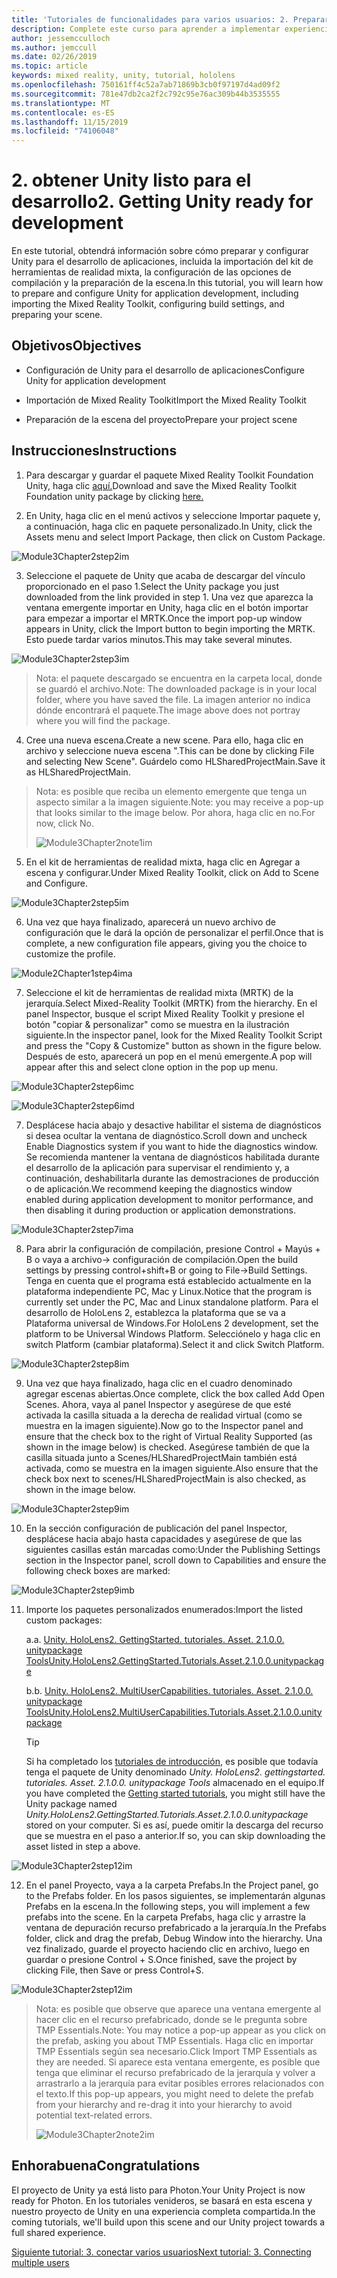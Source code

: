 ```yaml
---
title: 'Tutoriales de funcionalidades para varios usuarios: 2. Preparar Unity para el desarrollo'
description: Complete este curso para aprender a implementar experiencias compartidas multiusuario en una aplicación de HoloLens 2.
author: jessemcculloch
ms.author: jemccull
ms.date: 02/26/2019
ms.topic: article
keywords: mixed reality, unity, tutorial, hololens
ms.openlocfilehash: 750161ff4c52a7ab71869b3cb0f97197d4ad09f2
ms.sourcegitcommit: 781e47db2ca2f2c792c95e76ac309b44b3535555
ms.translationtype: MT
ms.contentlocale: es-ES
ms.lasthandoff: 11/15/2019
ms.locfileid: "74106048"
---
```

# <a name="2-getting-unity-ready-for-development"></a><span data-ttu-id="74040-105">2. obtener Unity listo para el desarrollo</span><span class="sxs-lookup"><span data-stu-id="74040-105">2. Getting Unity ready for development</span></span> 


<span data-ttu-id="74040-106">En este tutorial, obtendrá información sobre cómo preparar y configurar Unity para el desarrollo de aplicaciones, incluida la importación del kit de herramientas de realidad mixta, la configuración de las opciones de compilación y la preparación de la escena.</span><span class="sxs-lookup"><span data-stu-id="74040-106">In this tutorial, you will learn how to prepare and configure Unity for application development, including importing the Mixed Reality Toolkit, configuring build settings, and preparing your scene.</span></span>

## <a name="objectives"></a><span data-ttu-id="74040-107">Objetivos</span><span class="sxs-lookup"><span data-stu-id="74040-107">Objectives</span></span>

- <span data-ttu-id="74040-108">Configuración de Unity para el desarrollo de aplicaciones</span><span class="sxs-lookup"><span data-stu-id="74040-108">Configure Unity for application development</span></span>

- <span data-ttu-id="74040-109">Importación de Mixed Reality Toolkit</span><span class="sxs-lookup"><span data-stu-id="74040-109">Import the Mixed Reality Toolkit</span></span>

- <span data-ttu-id="74040-110">Preparación de la escena del proyecto</span><span class="sxs-lookup"><span data-stu-id="74040-110">Prepare your project scene</span></span>

## <a name="instructions"></a><span data-ttu-id="74040-111">Instrucciones</span><span class="sxs-lookup"><span data-stu-id="74040-111">Instructions</span></span>

1. <span data-ttu-id="74040-112">Para descargar y guardar el paquete Mixed Reality Toolkit Foundation Unity, haga clic [aquí.](https://github.com/microsoft/MixedRealityToolkit-Unity/releases/download/v2.1.0/Microsoft.MixedReality.Toolkit.Unity.Foundation.2.1.0.unitypackage)</span><span class="sxs-lookup"><span data-stu-id="74040-112">Download and save the Mixed Reality Toolkit Foundation unity package by clicking [here.](https://github.com/microsoft/MixedRealityToolkit-Unity/releases/download/v2.1.0/Microsoft.MixedReality.Toolkit.Unity.Foundation.2.1.0.unitypackage)</span></span>

2. <span data-ttu-id="74040-113">En Unity, haga clic en el menú activos y seleccione Importar paquete y, a continuación, haga clic en paquete personalizado.</span><span class="sxs-lookup"><span data-stu-id="74040-113">In Unity, click the Assets menu and select Import Package, then click on Custom Package.</span></span>

![Module3Chapter2step2im](images/module3chapter2step2im.PNG)

3. <span data-ttu-id="74040-115">Seleccione el paquete de Unity que acaba de descargar del vínculo proporcionado en el paso 1.</span><span class="sxs-lookup"><span data-stu-id="74040-115">Select the Unity package you just downloaded from the link provided in step 1.</span></span> <span data-ttu-id="74040-116">Una vez que aparezca la ventana emergente importar en Unity, haga clic en el botón importar para empezar a importar el MRTK.</span><span class="sxs-lookup"><span data-stu-id="74040-116">Once the import pop-up window appears in Unity, click the Import button to begin importing the MRTK.</span></span> <span data-ttu-id="74040-117">Esto puede tardar varios minutos.</span><span class="sxs-lookup"><span data-stu-id="74040-117">This may take several minutes.</span></span>

![Module3Chapter2step3im](images/module3chapter2step3im.PNG)

> <span data-ttu-id="74040-119">Nota: el paquete descargado se encuentra en la carpeta local, donde se guardó el archivo.</span><span class="sxs-lookup"><span data-stu-id="74040-119">Note: The downloaded package is in your local folder, where you have saved the file.</span></span> <span data-ttu-id="74040-120">La imagen anterior no indica dónde encontrará el paquete.</span><span class="sxs-lookup"><span data-stu-id="74040-120">The image above does not portray where you will find the package.</span></span>

4. <span data-ttu-id="74040-121">Cree una nueva escena.</span><span class="sxs-lookup"><span data-stu-id="74040-121">Create a new scene.</span></span> <span data-ttu-id="74040-122">Para ello, haga clic en archivo y seleccione nueva escena ".</span><span class="sxs-lookup"><span data-stu-id="74040-122">This can be done by clicking File and selecting New Scene".</span></span> <span data-ttu-id="74040-123">Guárdelo como HLSharedProjectMain.</span><span class="sxs-lookup"><span data-stu-id="74040-123">Save it as HLSharedProjectMain.</span></span>

> <span data-ttu-id="74040-124">Nota: es posible que reciba un elemento emergente que tenga un aspecto similar a la imagen siguiente.</span><span class="sxs-lookup"><span data-stu-id="74040-124">Note: you may receive a pop-up that looks similar to the image below.</span></span> <span data-ttu-id="74040-125">Por ahora, haga clic en no.</span><span class="sxs-lookup"><span data-stu-id="74040-125">For now, click No.</span></span>
>
> ![Module3Chapter2note1im](images/module3chapter2note1im.PNG)

5. <span data-ttu-id="74040-127">En el kit de herramientas de realidad mixta, haga clic en Agregar a escena y configurar.</span><span class="sxs-lookup"><span data-stu-id="74040-127">Under Mixed Reality Toolkit, click on Add to Scene and Configure.</span></span>

![Module3Chapter2step5im](images/module3chapter2step5im.PNG)

6. <span data-ttu-id="74040-129">Una vez que haya finalizado, aparecerá un nuevo archivo de configuración que le dará la opción de personalizar el perfil.</span><span class="sxs-lookup"><span data-stu-id="74040-129">Once that is complete, a new configuration file appears, giving you the choice to customize the profile.</span></span> 

![Module2Chapter1step4ima](images/Module2Chapter1step4ima.PNG)

7. <span data-ttu-id="74040-131">Seleccione el kit de herramientas de realidad mixta (MRTK) de la jerarquía.</span><span class="sxs-lookup"><span data-stu-id="74040-131">Select Mixed-Reality Toolkit (MRTK) from the  hierarchy.</span></span> <span data-ttu-id="74040-132">En el panel Inspector, busque el script Mixed Reality Toolkit y presione el botón "copiar & personalizar" como se muestra en la ilustración siguiente.</span><span class="sxs-lookup"><span data-stu-id="74040-132">In the inspector panel, look for the Mixed Reality Toolkit Script and press the "Copy & Customize" button  as shown in the figure below.</span></span>  <span data-ttu-id="74040-133">Después de esto, aparecerá un pop en el menú emergente.</span><span class="sxs-lookup"><span data-stu-id="74040-133">A pop will appear after this and select clone option in the pop up menu.</span></span>

![Module3Chapter2step6imc](images/module3chapter2step6imc.PNG)

![Module3Chapter2step6imd](images/module3chapter2step6imd.PNG)

7. <span data-ttu-id="74040-136">Desplácese hacia abajo y desactive habilitar el sistema de diagnósticos si desea ocultar la ventana de diagnóstico.</span><span class="sxs-lookup"><span data-stu-id="74040-136">Scroll down and uncheck Enable Diagnostics system if you want to hide the diagnostics window.</span></span> <span data-ttu-id="74040-137">Se recomienda mantener la ventana de diagnósticos habilitada durante el desarrollo de la aplicación para supervisar el rendimiento y, a continuación, deshabilitarla durante las demostraciones de producción o de aplicación.</span><span class="sxs-lookup"><span data-stu-id="74040-137">We recommend keeping the diagnostics window enabled during application development to monitor performance, and then disabling it during production or application demonstrations.</span></span> 

![Module3Chapter2step7ima](images/module3chapter2step7ima.PNG)

8. <span data-ttu-id="74040-139">Para abrir la configuración de compilación, presione Control + Mayús + B o vaya a archivo-> configuración de compilación.</span><span class="sxs-lookup"><span data-stu-id="74040-139">Open the build settings by pressing control+shift+B or going to File->Build Settings.</span></span> <span data-ttu-id="74040-140">Tenga en cuenta que el programa está establecido actualmente en la plataforma independiente PC, Mac y Linux.</span><span class="sxs-lookup"><span data-stu-id="74040-140">Notice that the program is currently set under the PC, Mac and Linux standalone platform.</span></span> <span data-ttu-id="74040-141">Para el desarrollo de HoloLens 2, establezca la plataforma que se va a Plataforma universal de Windows.</span><span class="sxs-lookup"><span data-stu-id="74040-141">For HoloLens 2 development, set the platform to be Universal Windows Platform.</span></span> <span data-ttu-id="74040-142">Selecciónelo y haga clic en switch Platform (cambiar plataforma).</span><span class="sxs-lookup"><span data-stu-id="74040-142">Select it and click Switch Platform.</span></span>

![Module3Chapter2step8im](images/module3chapter2step8im.PNG)

9. <span data-ttu-id="74040-144">Una vez que haya finalizado, haga clic en el cuadro denominado agregar escenas abiertas.</span><span class="sxs-lookup"><span data-stu-id="74040-144">Once complete, click the box called Add Open Scenes.</span></span> <span data-ttu-id="74040-145">Ahora, vaya al panel Inspector y asegúrese de que esté activada la casilla situada a la derecha de realidad virtual (como se muestra en la imagen siguiente).</span><span class="sxs-lookup"><span data-stu-id="74040-145">Now go to the Inspector panel and ensure that the check box to the right of Virtual Reality Supported (as shown in the image below) is checked.</span></span> <span data-ttu-id="74040-146">Asegúrese también de que la casilla situada junto a Scenes/HLSharedProjectMain también está activada, como se muestra en la imagen siguiente.</span><span class="sxs-lookup"><span data-stu-id="74040-146">Also ensure that the check box next to scenes/HLSharedProjectMain is also checked, as shown in the image below.</span></span>

![Module3Chapter2step9im](images/module3chapter2step9im.PNG)

10. <span data-ttu-id="74040-148">En la sección configuración de publicación del panel Inspector, desplácese hacia abajo hasta capacidades y asegúrese de que las siguientes casillas están marcadas como:</span><span class="sxs-lookup"><span data-stu-id="74040-148">Under the Publishing Settings section in the Inspector panel, scroll down to Capabilities and ensure the following check boxes are marked:</span></span>

![Module3Chapter2step9imb](images/module3chapter2step9imb.PNG)

11. <span data-ttu-id="74040-150">Importe los paquetes personalizados enumerados:</span><span class="sxs-lookup"><span data-stu-id="74040-150">Import the listed custom packages:</span></span>

    <span data-ttu-id="74040-151">a.</span><span class="sxs-lookup"><span data-stu-id="74040-151">a.</span></span> [<span data-ttu-id="74040-152">Unity. HoloLens2. GettingStarted. tutoriales. Asset. 2.1.0.0. unitypackage Tools</span><span class="sxs-lookup"><span data-stu-id="74040-152">Unity.HoloLens2.GettingStarted.Tutorials.Asset.2.1.0.0.unitypackage</span></span>](https://github.com/microsoft/MixedRealityLearning/releases/download/getting-started-v2.1.0.0/Unity.HoloLens2.GettingStarted.Tutorials.Asset.2.1.0.0.unitypackage)

    <span data-ttu-id="74040-153">b.</span><span class="sxs-lookup"><span data-stu-id="74040-153">b.</span></span> [<span data-ttu-id="74040-154">Unity. HoloLens2. MultiUserCapabilities. tutoriales. Asset. 2.1.0.0. unitypackage Tools</span><span class="sxs-lookup"><span data-stu-id="74040-154">Unity.HoloLens2.MultiUserCapabilities.Tutorials.Asset.2.1.0.0.unitypackage</span></span>](https://github.com/microsoft/MixedRealityLearning/releases/download/multi-user-capabilities-v2.1.0.0/Unity.HoloLens2.MultiUserCapabilities.Tutorials.Asset.2.1.0.0.unitypackage)

    >[!TIP]
    ><span data-ttu-id="74040-155">Si ha completado los [tutoriales de introducción](mrlearning-base-ch1.md), es posible que todavía tenga el paquete de Unity denominado _Unity. HoloLens2. gettingstarted. tutoriales. Asset. 2.1.0.0. unitypackage Tools_ almacenado en el equipo.</span><span class="sxs-lookup"><span data-stu-id="74040-155">If you have completed the [Getting started tutorials](mrlearning-base-ch1.md), you might still have the Unity package named _Unity.HoloLens2.GettingStarted.Tutorials.Asset.2.1.0.0.unitypackage_ stored on your computer.</span></span> <span data-ttu-id="74040-156">Si es así, puede omitir la descarga del recurso que se muestra en el paso a anterior.</span><span class="sxs-lookup"><span data-stu-id="74040-156">If so, you can skip downloading the asset listed in step a above.</span></span>

![Module3Chapter2step12im](images/module3chapter2step11im.PNG)

12. <span data-ttu-id="74040-158">En el panel Proyecto, vaya a la carpeta Prefabs.</span><span class="sxs-lookup"><span data-stu-id="74040-158">In the Project panel, go to the Prefabs folder.</span></span> <span data-ttu-id="74040-159">En los pasos siguientes, se implementarán algunas Prefabs en la escena.</span><span class="sxs-lookup"><span data-stu-id="74040-159">In the following steps, you will implement a few prefabs into the scene.</span></span> <span data-ttu-id="74040-160">En la carpeta Prefabs, haga clic y arrastre la ventana de depuración recurso prefabricado a la jerarquía.</span><span class="sxs-lookup"><span data-stu-id="74040-160">In the Prefabs folder, click and drag the prefab, Debug Window into the hierarchy.</span></span> <span data-ttu-id="74040-161">Una vez finalizado, guarde el proyecto haciendo clic en archivo, luego en guardar o presione Control + S.</span><span class="sxs-lookup"><span data-stu-id="74040-161">Once finished, save the project by clicking File, then Save or press Control+S.</span></span>

![Module3Chapter2step12im](images/module3chapter2step12im.PNG)

   > <span data-ttu-id="74040-163">Nota: es posible que observe que aparece una ventana emergente al hacer clic en el recurso prefabricado, donde se le pregunta sobre TMP Essentials.</span><span class="sxs-lookup"><span data-stu-id="74040-163">Note: You may notice a pop-up appear as you click on the prefab, asking you about TMP Essentials.</span></span> <span data-ttu-id="74040-164">Haga clic en importar TMP Essentials según sea necesario.</span><span class="sxs-lookup"><span data-stu-id="74040-164">Click Import TMP Essentials as they are needed.</span></span> <span data-ttu-id="74040-165">Si aparece esta ventana emergente, es posible que tenga que eliminar el recurso prefabricado de la jerarquía y volver a arrastrarlo a la jerarquía para evitar posibles errores relacionados con el texto.</span><span class="sxs-lookup"><span data-stu-id="74040-165">If this pop-up appears, you might need to delete the prefab from your hierarchy and re-drag it into your hierarchy to avoid potential text-related errors.</span></span>
   >
>![Module3Chapter2note2im](images/module3chapter2note2im.PNG)


## <a name="congratulations"></a><span data-ttu-id="74040-167">Enhorabuena</span><span class="sxs-lookup"><span data-stu-id="74040-167">Congratulations</span></span>

<span data-ttu-id="74040-168">El proyecto de Unity ya está listo para Photon.</span><span class="sxs-lookup"><span data-stu-id="74040-168">Your Unity Project is now ready for Photon.</span></span> <span data-ttu-id="74040-169">En los tutoriales venideros, se basará en esta escena y nuestro proyecto de Unity en una experiencia completa compartida.</span><span class="sxs-lookup"><span data-stu-id="74040-169">In the coming tutorials, we'll build upon this scene and our Unity project towards a full shared experience.</span></span>

<span data-ttu-id="74040-170">[Siguiente tutorial: 3. conectar varios usuarios](mrlearning-sharing(photon)-ch3.md)</span><span class="sxs-lookup"><span data-stu-id="74040-170">[Next tutorial: 3. Connecting multiple users](mrlearning-sharing(photon)-ch3.md)</span></span>

